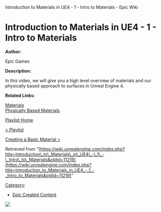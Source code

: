 Introduction to Materials in UE4 - 1 - Intro to Materials - Epic Wiki                    

Introduction to Materials in UE4 - 1 - Intro to Materials
=========================================================

  

**Author:**

Epic Games

**Description:**

In this video, we will give you a high level overview of materials and our physically based approach to surfaces in Unreal Engine 4.

**Related Links:**

[Materials](https://docs.unrealengine.com/latest/INT/Engine/Rendering/Materials/index.html)  
[Physically Based Materials](https://docs.unrealengine.com/latest/INT/Engine/Rendering/Materials/PhysicallyBased/index.html)

[Playlist Home](/Category:Epic_Video_Playlists "Category:Epic Video Playlists")

[< Playlist](/Introduction_to_Materials_in_UE4_Playlist "Introduction to Materials in UE4 Playlist")

[Creating a Basic Material >](/Introduction_to_Materials_in_UE4_-_2_-_Creating_a_Basic_Material "Introduction to Materials in UE4 - 2 - Creating a Basic Material")

Retrieved from "[https://wiki.unrealengine.com/index.php?title=Introduction\_to\_Materials\_in\_UE4\_-\_1\_-\_Intro\_to\_Materials&oldid=11219](https://wiki.unrealengine.com/index.php?title=Introduction_to_Materials_in_UE4_-_1_-_Intro_to_Materials&oldid=11219)"

[Category](/Special:Categories "Special:Categories"):

*   [Epic Created Content](/Category:Epic_Created_Content "Category:Epic Created Content")

  ![](https://tracking.unrealengine.com/track.png)